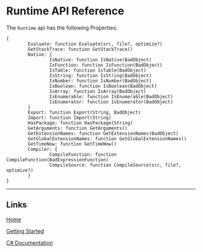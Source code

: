# Runtime API Reference

The `Runtime` api has the following Properties:

```
{
        Evaluate: function Evaluate(src, file?, optimize?)
        GetStackTrace: function GetStackTrace()
        Native: {
                IsNative: function IsNative(BadObject)
                IsFunction: function IsFunction(BadObject)
                IsTable: function IsTable(BadObject)
                IsString: function IsString(BadObject)
                IsNumber: function IsNumber(BadObject)
                IsBoolean: function IsBoolean(BadObject)
                IsArray: function IsArray(BadObject)
                IsEnumerable: function IsEnumerable(BadObject)
                IsEnumerator: function IsEnumerator(BadObject)
        }
        Export: function Export(String, BadObject)
        Import: function Import(String)
        HasPackage: function HasPackage(String)
        GetArguments: function GetArguments()
        GetExtensionNames: function GetExtensionNames(BadObject)
        GetGlobalExtensionNames: function GetGlobalExtensionNames()
        GetTimeNow: function GetTimeNow()
        Compiler: {
                CompileFunction: function CompileFunction(BadExpressionFunction)
                CompileSource: function CompileSource(src, file?, optimize?)
        }
}
```
___

## Links

[Home](https://bytechkr.github.io/BadScript2/)

[Getting Started](https://bytechkr.github.io/BadScript2/GettingStarted.html)

[C# Documentation](https://bytechkr.github.io/BadScript2/reference/index.html)